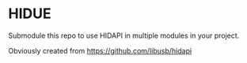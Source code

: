 # HIDUE

Submodule this repo to use HIDAPI in multiple modules in your project.

Obviously created from https://github.com/libusb/hidapi

